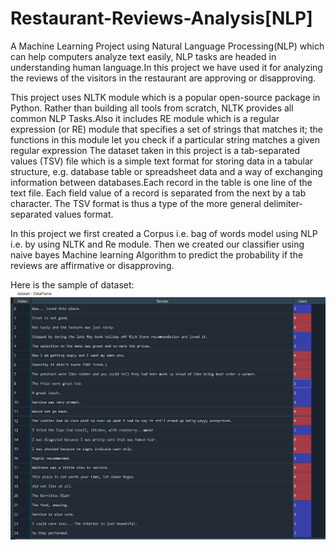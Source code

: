 # Restaurant-Reviews-Analysis[NLP]
A Machine Learning Project using Natural Language Processing(NLP) which can help computers analyze text easily, NLP tasks are headed in understanding human language.In this project we have used it for analyzing the reviews of the visitors in the restaurant are approving or disapproving.

This project uses NLTK module which is a popular open-source package in Python. Rather than building all tools from scratch, NLTK provides all common NLP Tasks.Also it includes RE module which is a regular expression (or RE) module that specifies a set of strings that matches it; the functions in this module let you check if a particular string matches a given regular expression 
The dataset taken in this project is a tab-separated values (TSV) file which is a simple text format for storing data in a tabular structure, e.g. database table or spreadsheet data and a way of exchanging information between databases.Each record in the table is one line of the text file. Each field value of a record is separated from the next by a tab character. The TSV format is thus a type of the more general delimiter-separated values format.

In this project we first created a Corpus i.e. bag of words model using NLP i.e. by using NLTK and Re module. Then we created our classifier using naive bayes Machine learning Algorithm to predict the probability if the reviews are affirmative or disapproving.

Here is the sample of dataset:
![](dataset.png)
